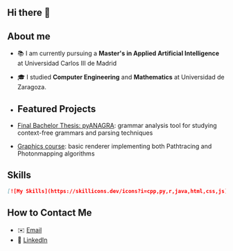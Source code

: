 ## Hi there 👋

## About me
- 📚 I am currently pursuing a **Master's in Applied Artificial Intelligence** at Universidad Carlos III de Madrid
- 🎓 I studied **Computer Engineering** and **Mathematics** at Universidad de Zaragoza.

- ## Featured Projects

- [Final Bachelor Thesis: pyANAGRA](https://github.com/llauragonzalezz/pyANAGRA): grammar analysis tool for studying context-free grammars and parsing techniques
- [Graphics course]([link-to-your-project](https://github.com/llauragonzalezz/Graphics_course_renderer)): basic renderer implementing both Pathtracing and Photonmapping algorithms

## Skills
```md
[![My Skills](https://skillicons.dev/icons?i=cpp,py,r,java,html,css,js)](https://skillicons.dev)
```

## How to Contact Me
- ✉️ [Email](mailto:lauragonzalezpi01@gmail.com)
- 💼 [LinkedIn](https://www.linkedin.com/in/laura-gonz%C3%A1lez-pizarro-585797238/)

